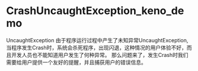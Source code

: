 # CrashUncaughtException_keno_demo
UncaughtException
由于程序运行过程中产生了未知异常UncaughtException,当程序发生Crash时，系统会杀死程序，出现闪退，这种情况的用户体验不好，而且开发人员也不能知道用户发生了何种异常。 
那么问题来了，发生Crash时我们需要给用户提供一个友好的提醒，并且捕获用户的错误信息。 
